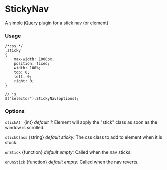 # StickyNav
A simple [jQuery](http://jquery.com/) plugin for a stick nav (or element)

### Usage
```
/*css */
.sticky
{
    max-width: 1000px;
    position: fixed;
    width: 100%;
    top: 0;
    left: 0;
    right: 0;
}
```
```
// js
$("selector").StickyNav(options);
```

### Options
`stickAt ` {int} _default 1:_ Element will apply the "stick" class as soon as the window is scrolled.

`stickClass` {string} _default sticky:_ The css class to add to element when it is stuck. 

`onStick` {function} _default empty:_ Called when the nav sticks.

`onUnStick` {function} _default empty:_ Called when the nav reverts.